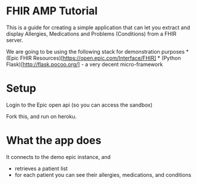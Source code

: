 # FHIR AMP Tutorial

This is a guide for creating a simple application that can let you extract and display Allergies, Medications and Problems (Conditions) from a FHIR server.

We are going to be using the following stack for demonstration purposes
    * (Epic FHIR Resources)[https://open.epic.com/Interface/FHIR] 
    * (Python Flask)[http://flask.pocoo.org/] - a very decent micro-framework

# Setup
 
Login to the Epic open api (so you can access the sandbox)

Fork this, and run on heroku.

# What the app does

It connects to the demo epic instance, and 

* retrieves a patient list
* for each patient you can see their allergies, medications, and conditions





